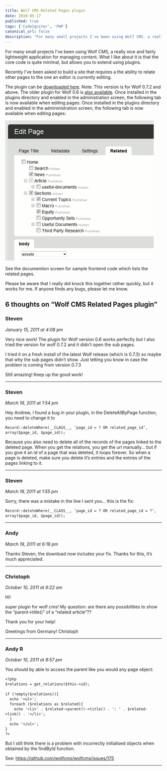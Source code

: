 ```yaml
---
title: Wolf CMS Related Pages plugin
date: 2010-05-17
published: true
tags: ['CodeIgniter', 'PHP']
canonical_url: false
description: "For many small projects I've been using Wolf CMS. a really nice and fairly lightweight application for managing content. What I like about it is that the core code is quite minimal, but allows you to extend using plugins."
---
```


For many small projects I've been using Wolf CMS, a really nice and fairly lightweight application for managing content. What I like about it is that the core code is quite minimal, but allows you to extend using plugins.

Recently I've been asked to build a site that requires a the ability to relate other pages to the one an editor is currently editing.

The plugin can be [downloaded here](/downloads/related_pages.zip). Note: This version is for Wolf 0.7.2 and above. The older plugin for Wolf 0.6 is [also available](/downloads/related_pages_0_0_2.zip). Once installed in the plugins directory and enabled in the administration screen, the following tab is now available when editing pages: Once installed in the plugins directory and enabled in the admininistration screen, the following tab is now available when editing pages:

![Related pages plug-in screenshot](./images/screenshot_related_pages.gif)

See the documention screen for sample frontend code which lists the related pages.

Please be aware that I really did knock this together rather quickly, but it works for me. If anyone finds any bugs, please let me know.

## 6 thoughts on “Wolf CMS Related Pages plugin”

### Steven
*January 15, 2011 at 4:08 pm*

Very nice work! The plugin for Wolf version 0.6 works perfectly but I also tried the version for wolf 0.7.2 and it didn’t open the sub pages.

I tried it on a fresh install of the latest Wolf release (which is 0.7.3) so maybe that why the sub pages didn’t show. Just letting you know in case the problem is coming from version 0.7.3

Still amazing! Keep up the good work!

---

### Steven
*March 19, 2011 at 1:54 pm*

Hey Andrew, I found a bug in your plugin,
in the DeleteAllByPage function, you need to change it to

    Record::deleteWhere(__CLASS__, ‘page_id = ? OR related_page_id’, array($page_id, $page_id));

Because you also need to delete all of the records of the pages linked to the deleted page. When you get the relations, you get the url manually… but if you give it an id of a page that was deleted, it loops forever. So when a page is deleted, make sure you delete it’s entries and the entries of the pages linking to it.

---

### Steven
*March 19, 2011 at 1:55 pm*

Sorry, there was a mistake in the line I sent you… this is the fix:

    Record::deleteWhere(__CLASS__, ‘page_id = ? OR related_page_id = ?’, array($page_id, $page_id));

---

### Andy
*March 19, 2011 at 6:18 pm*

Thanks Steven, the download now includes your fix. Thanks for this, it’s much appreciated.

---

### Christoph
*October 10, 2011 at 6:22 am*

Hi!

super plugin for wolf cms! My question: are there any possibilities to show the “parent->title()” of a “related article”??

Thank you for your help!

Greetings from Germany!
Christoph

---

### Andy R
*October 10, 2011 at 8:57 pm*

You should by able to access the parent like you would any page object:

    <?php
    $relations = get_relations($this->id);

    if (!empty($relations)){
      echo '<ul>';
      foreach ($relations as $related){
        echo '<li>' . $related->parent()->title() . ': ' . $related->link() . '</li>';
      }
      echo '</ul>';
    }
    ?>

But I still think there is a problem with incorrectly initialised objects when obtained by the findById function.

See: https://github.com/wolfcms/wolfcms/issues/175

---